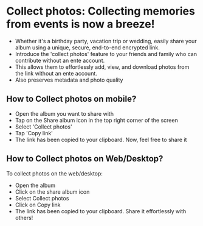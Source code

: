 # Collect photos: Collecting memories from events is now a breeze! 
- Whether it's a birthday party, vacation trip or wedding, easily share your album using a unique, secure, end-to-end encrypted link.
- Introduce the 'collect photos' feature to your friends and family who can contribute without an ente account.
- This allows them to effortlessly add, view, and download photos from the link without an ente account.
- Also preserves metadata and photo quality 
## How to Collect photos on mobile? 
- Open the album you want to share with
- Tap on the Share album icon in the top right corner of the screen
- Select 'Collect photos'
- Tap 'Copy link'
- The link has been copied to your clipboard. Now, feel free to share it
## How to Collect photos on Web/Desktop?
To collect photos on the web/desktop:
- Open the album
- Click on the share album icon
- Select Collect photos
- Click on Copy link
- The link has been copied to your clipboard. Share it effortlessly with others!
